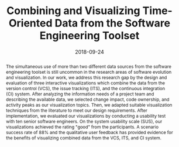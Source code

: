 ---
abstract: The simultaneous use of more than two different data sources from the software
  engineering toolset is still uncommon in the research areas of software evolution
  and visualization. In our work, we address this research gap by the design and evaluation
  of three interactive visualizations which combine the data from the version control
  (VCS), the issue tracking (ITS), and the continuous integration (CI) system. After
  analyzing the information needs of a project team and describing the available data,
  we selected change impact, code ownership, and activity peaks as our visualization
  topics. Then, we adapted suitable visualization techniques from the literature to
  meet our design requirements. After implementation, we evaluated our visualizations
  by conducting a usability test with ten senior software engineers. On the system
  usability scale (SUS), our visualizations achieved the rating "good" from the participants.
  A scenario success rate of 88% and the qualitative user feedback has provided evidence
  for the benefits of visualizing combined data from the VCS, ITS, and CI system.
authors:
- Johann Grabner
- Roman Decker
- Thomas Artner
- Mario Bernhart
- Thomas Grechenig
date: '2018-09-24'
featured: false
links:
- name: Publik
  url: https://publik.tuwien.ac.at/showentry.php?ID=277474&lang=2
publication_types:
- '1'
publishDate: '2018-09-24'
specifics: 'Vortrag: Sixth IEEE Working Conference on Software Visualization (VISSOFT
  2018), Madrid, Spanien; 24.09.2018 - 25.09.2018; in: "Proceedings of the 2018 IEEE
  Working Conference on Software Visualization (VISSOFT)", IEEE Computer Society,
  (2018), ISBN: 978-1-5386-8292-0; S. 76 - 86.'
title: Combining and Visualizing Time-Oriented Data from the Software Engineering
  Toolset
url_pdf: ''
---